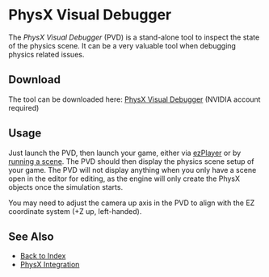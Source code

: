 # PhysX Visual Debugger

The *PhysX Visual Debugger* (PVD) is a stand-alone tool to inspect the state of the physics scene. It can be a very valuable tool when debugging physics related issues.

## Download

The tool can be downloaded here: [PhysX Visual Debugger](https://developer.nvidia.com/physx-visual-debugger) (NVIDIA account required)

## Usage

Just launch the PVD, then launch your game, either via [ezPlayer](../tools/player.md) or by [running a scene](../editor/run-scene.md). The PVD should then display the physics scene setup of your game. The PVD will not display anything when you only have a scene open in the editor for editing, as the engine will only create the PhysX objects once the simulation starts.

You may need to adjust the camera up axis in the PVD to align with the EZ coordinate system (+Z up, left-handed).

## See Also

* [Back to Index](../index.md)
* [PhysX Integration](physx-overview.md)
